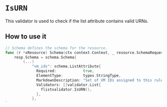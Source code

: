 # `IsURN`

This validator is used to check if the list attribute contains valid URNs.

## How to use it

```go
// Schema defines the schema for the resource.
func (r *xResource) Schema(ctx context.Context, _ resource.SchemaRequest, resp *resource.SchemaResponse) {
    resp.Schema = schema.Schema{
        (...)
            "vm_ids": schema.ListAttribute{
              Required:            true,
              ElementType:         types.StringType,
              MarkdownDescription: "Set of VM IDs assigned to this rule",
              Validators: []validator.List{
                flistvalidator.IsURN(),
              },
            },
`
